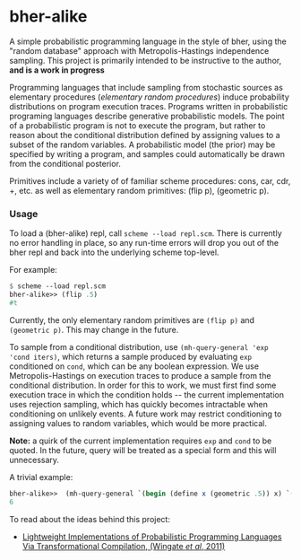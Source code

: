 bher-alike
==========


A simple probabilistic programming language in the style of bher, using the "random database"
approach with Metropolis-Hastings independence sampling. This project is primarily intended
to be instructive to the author, **and is a work in progress**


Programming languages that include sampling from stochastic sources as elementary procedures
(_elementary random procedures_) induce probability distributions on program execution traces.
Programs written in probabilistic programing languages describe generative probabilistic models.
The point of a probabilistic program is not to execute the program, but rather to reason about
the conditional distribution defined by assigning values to a subset of the random variables.
A probabilistic model (the prior) may be specified by writing a program, and samples could automatically 
be drawn from the conditional posterior. 


Primitives include a variety of of familiar scheme procedures: cons, car, cdr, +, etc. as well as 
elementary random primitives: (flip p), (geometric p). 

### Usage
To load a (bher-alike) repl, call `scheme --load repl.scm`. There is currently no
error handling in place, so any run-time errors will drop you out of the bher repl
and back into the underlying scheme top-level. 

For example:
```scheme
$ scheme --load repl.scm
bher-alike>> (flip .5)
#t
```

Currently, the only elementary random primitives are `(flip p)` and `(geometric
p)`. This may change in the future.

To sample from a conditional distribution, use `(mh-query-general 'exp 'cond
iters)`, which returns a sample produced by evaluating `exp` conditioned on
`cond`, which can be any boolean expression. We use Metropolis-Hastings on
execution traces to produce a sample from the conditional distribution. In
order for this to work, we must first find some execution trace in which the
condition holds -- the current implementation uses rejection sampling, which
has quickly becomes intractable when conditioning on unlikely events. A future
work may restrict conditioning to assigning values to random variables, which
would be more practical.

**Note:** a quirk of the current implementation requires `exp` and `cond` to be
quoted.  In the future, query will be treated as a special form and this will
unnecessary.

A trivial example:
```scheme
bher-alike>>  (mh-query-general `(begin (define x (geometric .5)) x) `(<= x 5) 5)
6
```




To read about the ideas behind this project:
* [Lightweight Implementations of Probabilistic Programming Languages Via Transformational Compilation, (Wingate _et al_, 2011)](http://www.mit.edu/~ast/papers/lightweight-mcmc-aistats2011.pdf)



